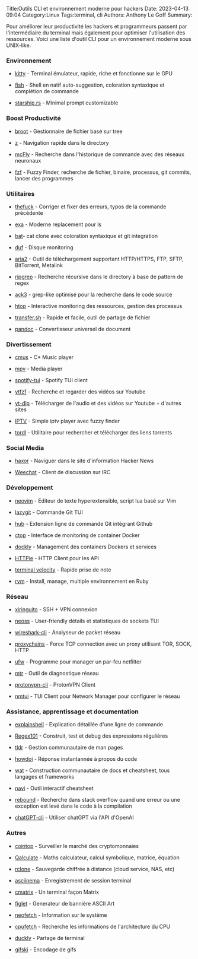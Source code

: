 ﻿Title:Outils CLI et environnement moderne pour hackers
Date: 2023-04-13 09:04
Category:Linux
Tags:terminal, cli
Authors: Anthony Le Goff
Summary:

Pour améliorer leur productivité les hackers et programmeurs passent par l'intermédiaire du terminal mais également pour optimiser l'utilisation des ressources. Voici une liste d'outil CLI pour un environnement moderne sous UNIX-like.  

### Environnement  

*   [kitty](https://sw.kovidgoyal.net/kitty/) - Terminal émulateur, rapide, riche et fonctionne sur le GPU  
    
*   [fish](https://fishshell.com/) - Shell en natif auto-suggestion, coloration syntaxique et complétion de commande  
    
*   [starship.rs](https://starship.rs/) - Minimal prompt customizable  
    

### Boost Productivité  

*   [broot](https://dystroy.org/broot/) - Gestionnaire de fichier basé sur tree  
    
*   [z](https://github.com/rupa/z) - Navigation rapide dans le directory  
    
*   [mcFly](https://github.com/cantino/mcfly) - Recherche dans l'historique de commande avec des réseaux neuronaux  
    
*   [fzf](https://github.com/junegunn/fzf) - Fuzzy Finder, recherche de fichier, binaire, processus, git commits, lancer des programmes  
    

### Utilitaires  

*   [thefuck](https://github.com/nvbn/thefuck) - Corriger et fixer des erreurs, typos de la commande précédente  
    
*   [exa](https://github.com/ogham/exa) - Moderne replacement pour ls  
    
*   [bat](https://github.com/sharkdp/bat)\- cat clone avec coloration syntaxique et git integration  
    
*   [duf](https://github.com/muesli/duf) - Disque monitoring  
    
*   [aria2](https://aria2.github.io/) - Outil de téléchargement supportant HTTP/HTTPS, FTP, SFTP, BitTorrent, Metalink  
    
*   [ripgrep](https://github.com/BurntSushi/ripgrep) - Recherche récursive dans le directory à base de pattern de regex  
    
*   [ack3](https://github.com/beyondgrep/ack3) - grep-like optimisé pour la recherche dans le code source  
    
*   [htop](https://htop.dev/) - Interactive monitoring des ressources, gestion des processus  
    
*   [transfer.sh](https://transfer.sh/) - Rapide et facile, outil de partage de fichier  
    
*   [pandoc](https://pandoc.org) - Convertisseur universel de document  
    

### Divertissement  

*   [cmus](https://cmus.github.io/) - C\* Music player  
    
*   [mpv](https://mpv.io/) - Media player  
    
*   [spotify-tui](https://github.com/Rigellute/spotify-tui) - Spotify TUI client  
    
*   [ytfzf](https://github.com/pystardust/ytfzf) - Recherche et regarder des vidéos sur Youtube  
    
*   [yt-dlp](https://github.com/yt-dlp/yt-dlp) - Télécharger de l'audio et des vidéos sur Youtube + d'autres sites  
    
*   [IPTV](https://github.com/shahin8r/iptv) - Simple iptv player avec fuzzy finder  
    
*   [tordl](https://github.com/X0R0X/cli-torrent-dl) - Utilitaire pour rechercher et télécharger des liens torrents  
    

### Social Media  

*   [haxor](https://github.com/donnemartin/haxor-news) - Naviguer dans le site d'information Hacker News  
    
*   [Weechat](https://weechat.org/) - Client de discussion sur IRC  
    

### Développement  

*   [neovim](https://neovim.io/) - Editeur de texte hyperextensible, script lua basé sur Vim  
    
*   [lazygit](https://github.com/jesseduffield/lazygit) - Commande Git TUI  
    
*   [hub](https://hub.github.com/) - Extension ligne de commande Git intégrant Github  
    
*   [ctop](https://github.com/bcicen/ctop) - Interface de monitoring de container Docker  
    
*   [dockly](https://github.com/lirantal/dockly) - Management des containers Dockers et services  
    
*   [HTTPie](https://github.com/httpie/httpie) - HTTP Client pour les API  
    
*   [terminal velocity](https://vhp.github.io/terminal_velocity/) - Rapide prise de note  
    
*   [rvm](https://rvm.io/) - Install, manage, multiple environnement en Ruby  
    

### Réseau  

*   [xiringuito](https://github.com/ivanilves/xiringuito) - SSH + VPN connexion  
    
*   [neoss](https://github.com/PabloLec/neoss) - User-friendly détails et statistiques de sockets TUI  
    
*   [wireshark-cli](https://archlinux.org/packages/?name=wireshark-cli) - Analyseur de packet réseau  
    
*   [proxychains](https://github.com/haad/proxychains) - Force TCP connection avec un proxy utilisant TOR, SOCK, HTTP  
    
*   [ufw](https://wiki.archlinux.org/title/Uncomplicated_Firewall) - Programme pour manager un par-feu netfilter  
    
*   [mtr](https://github.com/traviscross/mtr) - Outil de diagnostique réseau  
    
*   [protonvpn-cli](https://protonvpn.com/support/linux-vpn-tool/) - ProtonVPN Client  
    
*   [nmtui](https://wiki.archlinux.org/title/NetworkManager) - TUI Client pour Network Manager pour configurer le réseau  
    

### Assistance, apprentissage et documentation  

*   [explainshell](https://www.explainshell.com/) - Explication détaillée d'une ligne de commande  
    
*   [Regex101](https://regex101.com/) - Construit, test et debug des expressions régulières  
    
*   [tldr](https://tldr.sh/) - Gestion communautaire de man pages  
    
*   [howdoi](https://github.com/gleitz/howdoi) - Réponse instantannée à propos du code  
    
*   [wat](https://github.com/dthree/wat) - Construction communautaire de docs et cheatsheet, tous langages et frameworks  
    
*   [navi](https://github.com/denisidoro/navi) - Outil interactif cheatsheet  
    
*   [rebound](https://github.com/shobrook/rebound) - Recherche dans stack overflow quand une erreur ou une exception est levé dans le code à la compilation  
    
*   [chatGPT-cli](https://github.com/0xacx/chatGPT-shell-cli) - Utiliser chatGPT via l'API d'OpenAI  
    

### Autres  

*   [cointop](https://github.com/cointop-sh/cointop) - Surveiller le marché des cryptomonnaies  
    
*   [Qalculate](https://github.com/Qalculate/libqalculate) - Maths calculateur, calcul symbolique, matrice, équation  
    
*   [rclone](https://rclone.org/) - Sauvegarde chiffrée à distance (cloud service, NAS, etc)  
    
*   [asciinema](https://asciinema.org/) - Enregistrement de session terminal  
    
*   [cmatrix](https://github.com/matriex/cmatrix) - Un terminal façon Matrix  
    
*   [figlet](http://www.figlet.org/) - Generateur de bannière ASCII Art  
    
*   [neofetch](https://github.com/dylanaraps/neofetch) - Information sur le système  
    
*   [cpufetch](https://github.com/Dr-Noob/cpufetch) - Recherche les informations de l'architecture du CPU  
    
*   [duckly](https://duckly.com/) - Partage de terminal  
    
*   [gifski](https://gif.ski/) - Encodage de gifs